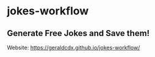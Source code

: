 # jokes-workflow
## Generate Free Jokes and Save them!

Website: https://geraldcdx.github.io/jokes-workflow/
